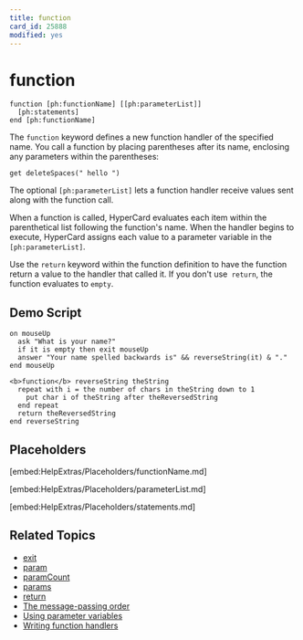 ```yaml
---
title: function
card_id: 25888
modified: yes
---
```


# function

```
function [ph:functionName] [[ph:parameterList]]
  [ph:statements]
end [ph:functionName]
```

The `function` keyword defines a new function handler of the specified name.  You call a function by placing parentheses after its name, enclosing any parameters within the parentheses:

`get deleteSpaces(" hello ")`

The optional `[ph:parameterList]` lets a function handler receive values sent along with the function call.

When a function is called, HyperCard evaluates each item within the parenthetical list following the function's name.  When the handler begins to execute, HyperCard assigns each value to a parameter variable  in the<code> [ph:parameterList]</code>.

Use the `return` keyword within the function definition to have the function return a value to the handler that called it. If you don't use<code> return</code>, the function evaluates to `empty`.

## Demo Script

```
on mouseUp
  ask "What is your name?"
  if it is empty then exit mouseUp
  answer "Your name spelled backwards is" && reverseString(it) & "."
end mouseUp

<b>function</b> reverseString theString
  repeat with i = the number of chars in theString down to 1
    put char i of theString after theReversedString
  end repeat
  return theReversedString
end reverseString
```

## Placeholders

[embed:HelpExtras/Placeholders/functionName.md]

[embed:HelpExtras/Placeholders/parameterList.md]

[embed:HelpExtras/Placeholders/statements.md]

## Related Topics

* [exit](/HyperTalkReference/keywords/exit)
* [param](/HyperTalkReference/functions/param)
* [paramCount](/HyperTalkReference/functions/paramCount)
* [params](/HyperTalkReference/functions/params)
* [return](/HyperTalkReference/keywords/return)
* [The message-passing order](/HyperTalkReference/hypertalkbasics/The-message-passing-order)
* [Using parameter variables](/HyperTalkReference/hypertalkbasics/Using-parameter-variables)
* [Writing function handlers](/HyperTalkReference/hypertalkbasics/Writing-function-handlers)

